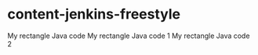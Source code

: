 # content-jenkins-freestyle
My rectangle Java code
My rectangle Java code 1
My rectangle Java code 2
